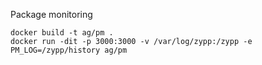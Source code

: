 Package monitoring

```
docker build -t ag/pm .
docker run -dit -p 3000:3000 -v /var/log/zypp:/zypp -e PM_LOG=/zypp/history ag/pm
```
